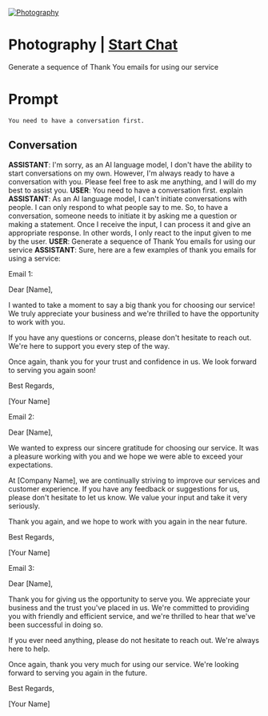 
[![Photography ](https://flow-prompt-covers.s3.us-west-1.amazonaws.com/icon/cute/cute_3.png)](https://gptcall.net/chat.html?data=%7B%22contact%22%3A%7B%22id%22%3A%22qRayXEOYVexYgviOahIjC%22%2C%22flow%22%3Atrue%7D%7D)
# Photography  | [Start Chat](https://gptcall.net/chat.html?data=%7B%22contact%22%3A%7B%22id%22%3A%22qRayXEOYVexYgviOahIjC%22%2C%22flow%22%3Atrue%7D%7D)
Generate a  sequence of  Thank You emails  for using our service

# Prompt

```
You need to have a conversation first. 
```

## Conversation

**ASSISTANT**: I'm sorry, as an AI language model, I don't have the ability to start conversations on my own. However, I'm always ready to have a conversation with you. Please feel free to ask me anything, and I will do my best to assist you.
**USER**: You need to have a conversation first. explain
**ASSISTANT**: As an AI language model, I can't initiate conversations with people. I can only respond to what people say to me. So, to have a conversation, someone needs to initiate it by asking me a question or making a statement. Once I receive the input, I can process it and give an appropriate response. In other words, I only react to the input given to me by the user.
**USER**: Generate a  sequence of  Thank You emails  for using our service
**ASSISTANT**: Sure, here are a few examples of thank you emails for using a service:



Email 1:



Dear [Name],



I wanted to take a moment to say a big thank you for choosing our service! We truly appreciate your business and we're thrilled to have the opportunity to work with you.



If you have any questions or concerns, please don't hesitate to reach out. We're here to support you every step of the way.



Once again, thank you for your trust and confidence in us. We look forward to serving you again soon!



Best Regards,

[Your Name]



Email 2:



Dear [Name],



We wanted to express our sincere gratitude for choosing our service. It was a pleasure working with you and we hope we were able to exceed your expectations.



At [Company Name], we are continually striving to improve our services and customer experience. If you have any feedback or suggestions for us, please don't hesitate to let us know. We value your input and take it very seriously.



Thank you again, and we hope to work with you again in the near future.



Best Regards,

[Your Name]



Email 3:



Dear [Name],



Thank you for giving us the opportunity to serve you. We appreciate your business and the trust you've placed in us. We're committed to providing you with friendly and efficient service, and we're thrilled to hear that we've been successful in doing so.



If you ever need anything, please do not hesitate to reach out. We're always here to help.



Once again, thank you very much for using our service. We're looking forward to serving you again in the future.



Best Regards,

[Your Name]


